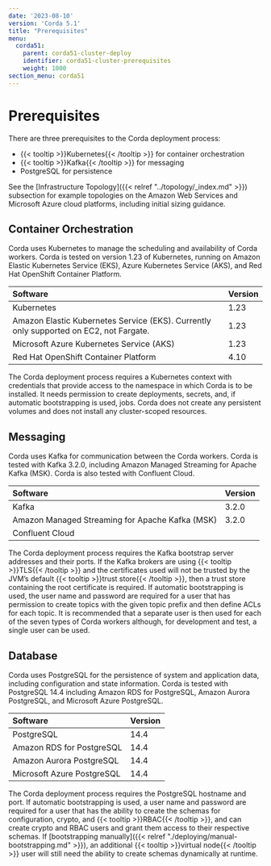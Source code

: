 ```yaml
---
date: '2023-08-10'
version: 'Corda 5.1'
title: "Prerequisites"
menu:
  corda51:
    parent: corda51-cluster-deploy
    identifier: corda51-cluster-prerequisites
    weight: 1000
section_menu: corda51
---
```

# Prerequisites
There are three prerequisites to the Corda deployment process:

* {{< tooltip >}}Kubernetes{{< /tooltip >}} for container orchestration
* {{< tooltip >}}Kafka{{< /tooltip >}} for messaging
* PostgreSQL for persistence

See the [Infrastructure Topology]({{< relref "../topology/_index.md" >}}) subsection for example topologies on the Amazon Web Services
and Microsoft Azure cloud platforms, including initial sizing guidance.

## Container Orchestration

Corda uses Kubernetes to manage the scheduling and availability of Corda workers.
Corda is tested on version 1.23 of Kubernetes, running on Amazon Elastic Kubernetes Service (EKS),
Azure Kubernetes Service (AKS), and Red Hat OpenShift Container Platform.

| Software                                                                               | Version |
| :------------------------------------------------------------------------------------- | :------ |
| Kubernetes                                                                             | 1.23    |
| Amazon Elastic Kubernetes Service (EKS). Currently only supported on EC2, not Fargate. | 1.23    |
| Microsoft Azure Kubernetes Service (AKS)                                               | 1.23    |
| Red Hat OpenShift Container Platform                                                   | 4.10    |

The Corda deployment process requires a Kubernetes context with credentials that provide access to the namespace
in which Corda is to be installed. It needs permission to create deployments, secrets, and,
if automatic bootstrapping is used, jobs. Corda does not create any persistent volumes and does not install any cluster-scoped resources.

## Messaging

Corda uses Kafka for communication between the Corda workers. Corda is tested with Kafka 3.2.0,
including Amazon Managed Streaming for Apache Kafka (MSK). Corda is also tested with Confluent Cloud.

| Software                                        | Version |
| :---------------------------------------------- | :------ |
| Kafka                                           | 3.2.0   |
| Amazon Managed Streaming for Apache Kafka (MSK) | 3.2.0   |
| Confluent Cloud                                 |         |

The Corda deployment process requires the Kafka bootstrap server addresses and their ports.
If the Kafka brokers are using {{< tooltip >}}TLS{{< /tooltip >}} and the certificates used will not be trusted by the JVM’s default {{< tooltip >}}trust store{{< /tooltip >}},
then a trust store containing the root certificate is required. If automatic bootstrapping is used, the user name
and password are required for a user that has permission to create topics with the given topic prefix and
then define ACLs for each topic. It is recommended that a separate user is then used for each of the seven types of
Corda workers although, for development and test, a single user can be used.

## Database

Corda uses PostgreSQL for the persistence of system and application data, including configuration and state information.
Corda is tested with PostgreSQL 14.4 including Amazon RDS for PostgreSQL, Amazon Aurora PostgreSQL, and Microsoft Azure PostgreSQL.

| Software                   | Version |
| :------------------------- | :------ |
| PostgreSQL                 | 14.4    |
| Amazon RDS for PostgreSQL  | 14.4    |
| Amazon Aurora PostgreSQL   | 14.4    |
| Microsoft Azure PostgreSQL | 14.4    |

The Corda deployment process requires the PostgreSQL hostname and port. If automatic bootstrapping is used,
a user name and password are required for a user that has the ability to create the schemas for configuration, crypto,
and {{< tooltip >}}RBAC{{< /tooltip >}}, and can create crypto and RBAC users and grant them access to their respective schemas.
If [bootstrapping manually]({{< relref "./deploying/manual-bootstrapping.md" >}}), an additional {{< tooltip >}}virtual node{{< /tooltip >}} user will still need the ability to create schemas dynamically at runtime.
